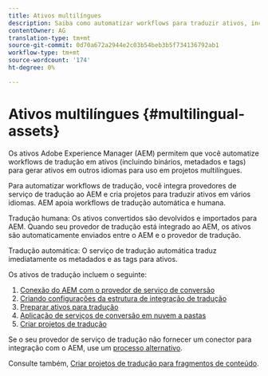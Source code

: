 ```yaml
---
title: Ativos multilíngues
description: Saiba como automatizar workflows para traduzir ativos, incluindo binários, metadados e tags em vários idiomas.
contentOwner: AG
translation-type: tm+mt
source-git-commit: 0d70a672a2944e2c03b54beb3b5f734136792ab1
workflow-type: tm+mt
source-wordcount: '174'
ht-degree: 0%

---
```



# Ativos multilíngues {#multilingual-assets}

Os ativos Adobe Experience Manager (AEM) permitem que você automatize workflows de tradução em ativos (incluindo binários, metadados e tags) para gerar ativos em outros idiomas para uso em projetos multilíngues.

Para automatizar workflows de tradução, você integra provedores de serviço de tradução ao AEM e cria projetos para traduzir ativos em vários idiomas. AEM apoia workflows de tradução automática e humana.

Tradução humana: Os ativos convertidos são devolvidos e importados para AEM. Quando seu provedor de tradução está integrado ao AEM, os ativos são automaticamente enviados entre o AEM e o provedor de tradução.

Tradução automática: O serviço de tradução automática traduz imediatamente os metadados e as tags para ativos.

Os ativos de tradução incluem o seguinte:

1. [Conexão do AEM com o provedor de serviço de conversão](/help/sites-administering/tc-tic.md#connecting-to-a-translation-service-provider)
1. [Criando configurações da estrutura de integração de tradução](/help/sites-administering/tc-tic.md)
1. [Preparar ativos para tradução](preparing-assets-for-translation.md)
1. [Aplicação de serviços de conversão em nuvem a pastas](transition-cloud-services.md)
1. [Criar projetos de tradução](translation-projects.md)

Se o seu provedor de serviço de tradução não fornecer um conector para integração com o AEM, use um [processo alternativo](/help/sites-administering/tc-manage.md#exporting-a-translation-job).

Consulte também, [Criar projetos de tradução para fragmentos de conteúdo](creating-translation-projects-for-content-fragments.md).
